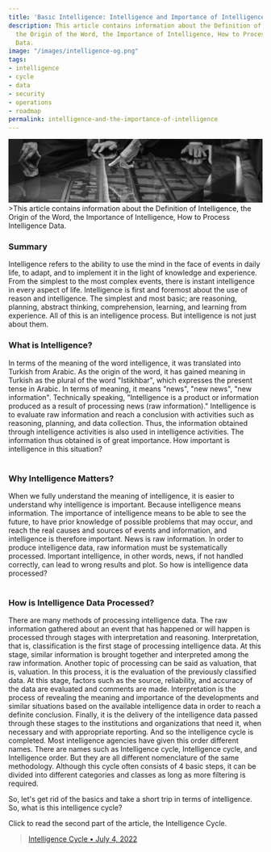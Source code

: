```yaml
---
title: 'Basıc Intelligence: Intelligence and Importance of Intelligence'
description: This article contains information about the Definition of Intelligence,
  the Origin of the Word, the Importance of Intelligence, How to Process Intelligence
  Data.
image: "/images/intelligence-og.png"
tags:
- intelligence
- cycle
- data
- security
- operations
- roadmap
permalink: intelligence-and-the-importance-of-intelligence
---
```


<img src="/images/intelligence-main.png">
>This article contains information about the Definition of Intelligence, the Origin of the Word, the Importance of Intelligence, How to Process Intelligence Data.

### Summary
Intelligence refers to the ability to use the mind in the face of events in daily life, to adapt, and to implement it in the light of knowledge and experience.
From the simplest to the most complex events, there is instant intelligence in every aspect of life. Intelligence is first and foremost about the use of reason and intelligence. The simplest and most basic; are reasoning, planning, abstract thinking, comprehension, learning, and learning from experience. All of this is an intelligence process. But intelligence is not just about them.
### What is Intelligence?<br>
In terms of the meaning of the word intelligence, it was translated into Turkish from Arabic. As the origin of the word, it has gained meaning in Turkish as the plural of the word "Istikhbar", which expresses the present tense in Arabic. In terms of meaning, it means "news", "new news", "new information". Technically speaking, "Intelligence is a product or information produced as a result of processing news (raw information)." Intelligence is to evaluate raw information and reach a conclusion with activities such as reasoning, planning, and data collection. Thus, the information obtained through intelligence activities is also used in intelligence activities. The information thus obtained is of great importance. How important is intelligence in this situation?
<br><br>
### Why Intelligence Matters?<br>
When we fully understand the meaning of intelligence, it is easier to understand why intelligence is important. Because intelligence means information. The importance of intelligence means to be able to see the future, to have prior knowledge of possible problems that may occur, and reach the real causes and sources of events and information, and intelligence is therefore important. News is raw information. In order to produce intelligence data, raw information must be systematically processed. Important intelligence, in other words, news, if not handled correctly, can lead to wrong results and plot. So how is intelligence data processed?<br><br>
### How is Intelligence Data Processed?<br>
There are many methods of processing intelligence data. The raw information gathered about an event that has happened or will happen is processed through stages with interpretation and reasoning. Interpretation, that is, classification is the first stage of processing intelligence data. At this stage, similar information is brought together and interpreted among the raw information. Another topic of processing can be said as valuation, that is, valuation. In this process, it is the evaluation of the previously classified data. At this stage, factors such as the source, reliability, and accuracy of the data are evaluated and comments are made. Interpretation is the process of revealing the meaning and importance of the developments and similar situations based on the available intelligence data in order to reach a definite conclusion. Finally, it is the delivery of the intelligence data passed through these stages to the institutions and organizations that need it, when necessary and with appropriate reporting. And so the intelligence cycle is completed. Most intelligence agencies have given this order different names. There are names such as Intelligence cycle, Intelligence cycle, and Intelligence order. But they are all different nomenclature of the same methodology. Although this cycle often consists of 4 basic steps, it can be divided into different categories and classes as long as more filtering is required. <br>

So, let's get rid of the basics and take a short trip in terms of intelligence. So, what is this intelligence cycle?<br>

Click to read the second part of the article, the Intelligence Cycle.
> [Intelligence Cycle • July 4, 2022](/intelligence-cycle)
